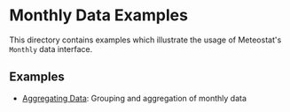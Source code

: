 # Monthly Data Examples

This directory contains examples which illustrate the usage of Meteostat's `Monthly` data interface.

## Examples

* [Aggregating Data](aggregate.py): Grouping and aggregation of monthly data
